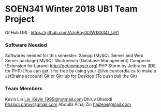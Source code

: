 # SOEN341 Winter 2018 UB1 Team Project
GitHub URL: https://github.com/AznBoy00/W18S341_UB1

### Software Needed
Softwares needed for this semester:
Xampp (MySQL Server and Web Server package)
MySQL Workbench (Database Management)
Composer (Extension for Laravel http://getcomposer.org)
PHP Storm by Jetbrains (IDE for PHP) [You can get it for free by using your @live.concordia.ca to make a JetBrains account]
Git or GitHub for Desktop (To push pull the Git)

### Team Members
Kevin Lin <Lin_Kevin_1995@hotmail.com>
Dhruv Bhalodi <bhalodi.dhruv@gmail.com>
Abdulla Alhaj Zin <hajzen@gmail.com> 
